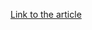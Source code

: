 [Link to the article](https://www.securityweek.com/vmware-patches-high-severity-vulnerabilities-in-aria-operations/)
